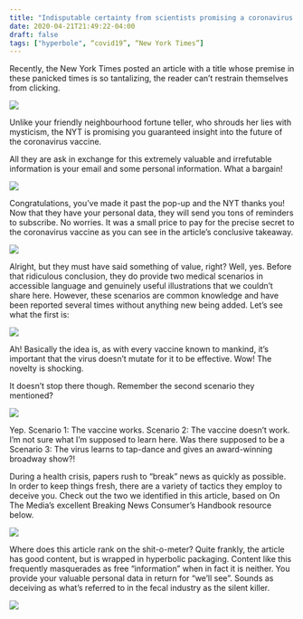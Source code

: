 ```yaml
---
title: "Indisputable certainty from scientists promising a coronavirus vaccine on an exact date"
date: 2020-04-21T21:49:22-04:00
draft: false
tags: ["hyperbole", “covid19”, “New York Times”]
---
```


Recently, the New York Times posted an article with a title whose premise in these panicked times is so tantalizing, the reader can’t restrain themselves from clicking.

![](/images/2020-04-21-001-nyt.png)

Unlike your friendly neighbourhood fortune teller, who shrouds her lies with mysticism, the NYT is promising you guaranteed insight into the future of the coronavirus vaccine.

All they are ask in exchange for this extremely valuable and irrefutable information is your email and some personal information. What a bargain!

![](/images/2020-04-21-002-nyt.png)

Congratulations, you’ve made it past the pop-up and the NYT thanks you! Now that they have your personal data, they will send you tons of reminders to subscribe. No worries. It was a small price to pay for the precise secret to the coronavirus vaccine as you can see in the article’s conclusive takeaway.

![](/images/2020-04-21-003-nyt.png)

Alright, but they must have said something of value, right? Well, yes. Before that ridiculous conclusion, they do provide two medical scenarios in accessible language and genuinely useful illustrations that we couldn’t share here. However, these scenarios are common knowledge and have been reported several times without anything new being added. Let’s see what the first is:

![](/images/2020-04-21-004-nyt.png)

Ah! Basically the idea is, as with every vaccine known to mankind, it’s important that the virus doesn’t mutate for it to be effective. Wow! The novelty is shocking.

It doesn’t stop there though. Remember the second scenario they mentioned?

![](/images/2020-04-21-005-nyt.png)

Yep. Scenario 1: The vaccine works. Scenario 2: The vaccine doesn’t work. I’m not sure what I’m supposed to learn here. Was there supposed to be a Scenario 3: The virus learns to tap-dance and gives an award-winning broadway show?!

During a health crisis, papers rush to “break” news as quickly as possible. In order to keep things fresh, there are a variety of tactics they employ to deceive you. Check out the two we identified in this article, based on On The Media’s excellent Breaking News Consumer’s Handbook resource below.

![](/images/2020-04-21-006-bnch.png)

Where does this article rank on the shit-o-meter? Quite frankly, the article has good content, but is wrapped in hyperbolic packaging. Content like this frequently masquerades as free “information” when in fact it is neither. You provide your valuable personal data in return for “we’ll see”. Sounds as deceiving as what’s referred to in the fecal industry as the silent killer.

![](/images/2020-04-21-007-shit.png)
